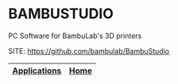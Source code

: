# BAMBUSTUDIO

 PC Software for BambuLab's 3D printers

 SITE: https://github.com/bambulab/BambuStudio

 | [Applications](https://portable-linux-apps.github.io/apps.html) | [Home](https://portable-linux-apps.github.io)
 | --- | --- |
